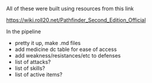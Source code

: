 All of these were built using resources from this link

https://wiki.roll20.net/Pathfinder_Second_Edition_Official

In the pipeline

- pretty it up, make .md files
- add medicine dc table for ease of access
- add weakness/resistances/etc to defenses
- list of attacks?
- list of skills?
- list of active items?
